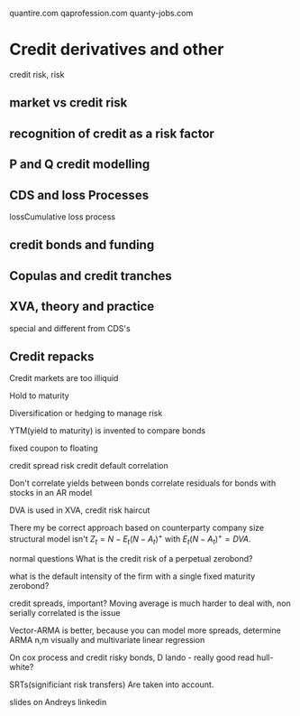 
quantire.com
qaprofession.com
quanty-jobs.com


# Credit derivatives and other
credit risk, risk 


## market vs credit risk

## recognition of credit as a risk factor

## P and Q credit modelling

## CDS and loss Processes
lossCumulative loss process

## credit bonds and funding

## Copulas and credit tranches

## XVA, theory and practice
special and different from CDS's

## Credit repacks





Credit markets are too illiquid

Hold to maturity

Diversification or hedging to manage risk

YTM(yield to maturity) is invented to compare bonds

fixed coupon to floating

credit spread risk
credit default correlation

Don't correlate yields between bonds
correlate residuals for bonds with stocks in an AR model

DVA is used in XVA, credit risk haircut

There my be correct approach based on counterparty company size
structural model isn't $Z_t = N- E_t (N-A_t)^+$ with $E_t(N-A_t)^+ = DVA$.



normal questions
What is the credit risk of a perpetual zerobond?

what is the default intensity of the firm with a single fixed maturity zerobond?

credit spreads, important?
Moving average is much harder to deal with, non serially correlated is the issue

Vector-ARMA is better, because you can model more spreads, 
determine ARMA n,m visually and multivariate linear regression


On cox process and credit risky bonds, D lando - really good read
hull-white?

SRTs(significiant risk transfers) Are taken into account.

slides on Andreys linkedin


